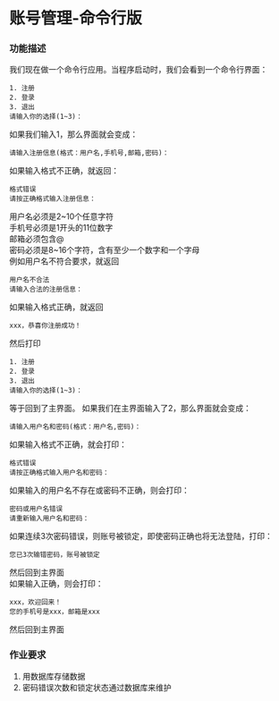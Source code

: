 # 账号管理-命令行版
### 功能描述
我们现在做一个命令行应用。当程序启动时，我们会看到一个命令行界面：
```
1. 注册
2. 登录
3. 退出  
请输入你的选择(1~3)：
```

如果我们输入1，那么界面就会变成：
```
请输入注册信息(格式：用户名,手机号,邮箱,密码)：
```

如果输入格式不正确，就返回：
```
格式错误
请按正确格式输入注册信息：
```

用户名必须是2\~10个任意字符  
手机号必须是1开头的11位数字  
邮箱必须包含@  
密码必须是8\~16个字符，含有至少一个数字和一个字母  
例如用户名不符合要求，就返回  
```
用户名不合法
请输入合法的注册信息：
```

如果输入格式正确，就返回
```
xxx，恭喜你注册成功！
```

然后打印
```
1. 注册
2. 登录
3. 退出
请输入你的选择(1~3)：
```

等于回到了主界面。 如果我们在主界面输入了2，那么界面就会变成：
```
请输入用户名和密码(格式：用户名,密码)：
```

如果输入格式不正确，就会打印：
```
格式错误
请按正确格式输入用户名和密码：
```

如果输入的用户名不存在或密码不正确，则会打印：
```
密码或用户名错误
请重新输入用户名和密码：
```

如果连续3次密码错误，则账号被锁定，即使密码正确也将无法登陆，打印：
```
您已3次输错密码，账号被锁定
```

然后回到主界面  
如果输入正确，则会打印：
```
xxx，欢迎回来！
您的手机号是xxx，邮箱是xxx
```

然后回到主界面

### 作业要求
1. 用数据库存储数据
2. 密码错误次数和锁定状态通过数据库来维护

